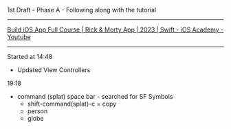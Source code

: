 1st Draft - Phase A - Following along with the tutorial

- - - -

[Build iOS App Full Course | Rick & Morty App | 2023 | Swift - iOS Academy - Youtube](https://youtu.be/fTGA8cjbf5Y?si=v0uyfp1NcuOjlWBR)

- - - -

Started at 14:48

* Updated View Controllers

19:18

* command (splat) space bar - searched for SF Symbols
  * shift-command(splat)-c = copy
  * person
  * globe
